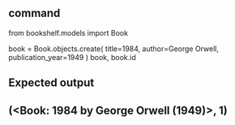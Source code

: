 ## command
from bookshelf.models import Book

book = Book.objects.create(
    title=1984,
    author=George Orwell,
    publication_year=1949
)
book, book.id

## Expected output
## (<Book: 1984 by George Orwell (1949)>, 1)